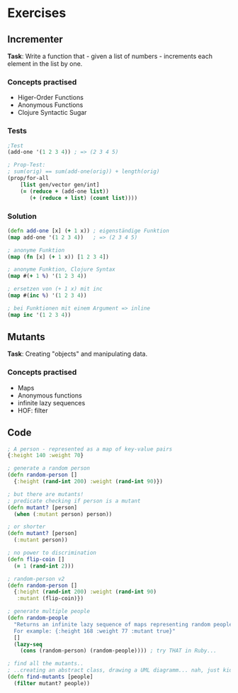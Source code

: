 # Exercises

## Incrementer

**Task**: Write a function that - given a list of numbers - increments each element in the list by one.

### Concepts practised

- Higer-Order Functions
- Anonymous Functions
- Clojure Syntactic Sugar

### Tests

```Clojure
;Test
(add-one '(1 2 3 4)) ; => (2 3 4 5)

; Prop-Test:
; sum(orig) == sum(add-one(orig)) + length(orig)
(prop/for-all
    [list gen/vector gen/int]
    (= (reduce + (add-one list))
       (+ (reduce + list) (count list))))
```

### Solution

```Clojure
(defn add-one [x] (+ 1 x)) ; eigenständige Funktion
(map add-one '(1 2 3 4))   ; => (2 3 4 5)

; anonyme Funktion
(map (fn [x] (+ 1 x)) [1 2 3 4])

; anonyme Funktion, Clojure Syntax
(map #(+ 1 %) '(1 2 3 4))

; ersetzen von (+ 1 x) mit inc
(map #(inc %) '(1 2 3 4))

; bei Funktionen mit einem Argument => inline
(map inc '(1 2 3 4))
```

## Mutants

**Task**: Creating "objects" and manipulating data.

### Concepts practised

- Maps
- Anonymous functions
- infinite lazy sequences
- HOF: filter

## Code

```Clojure
; A person - represented as a map of key-value pairs
{:height 140 :weight 70}

; generate a random person
(defn random-person []
  {:height (rand-int 200) :weight (rand-int 90)})
```
```Clojure
; but there are mutants!
; predicate checking if person is a mutant
(defn mutant? [person]
  (when (:mutant person) person))

; or shorter
(defn mutant? [person]
  (:mutant person))

; no power to discrimination
(defn flip-coin []
  (= 1 (rand-int 2)))

; random-person v2
(defn random-person []
  {:height (rand-int 200) :weight (rand-int 90)
   :mutant (flip-coin)})
```
```Clojure
; generate multiple people
(defn random-people
  "Returns an infinite lazy sequence of maps representing random people. Some may be mutants.
  For example: {:height 168 :weight 77 :mutant true}"
  []
  (lazy-seq
    (cons (random-person) (random-people)))) ; try THAT in Ruby...

; find all the mutants..
; ..creating an abstract class, drawing a UML diagramm... nah, just kidding ;)
(defn find-mutants [people]
  (filter mutant? people))
```
